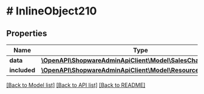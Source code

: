 # # InlineObject210

## Properties

Name | Type | Description | Notes
------------ | ------------- | ------------- | -------------
**data** | [**\OpenAPI\ShopwareAdminApiClient\Model\SalesChannelAnalytics**](SalesChannelAnalytics.md) |  | [optional]
**included** | [**\OpenAPI\ShopwareAdminApiClient\Model\Resource[]**](Resource.md) |  | [optional]

[[Back to Model list]](../../README.md#models) [[Back to API list]](../../README.md#endpoints) [[Back to README]](../../README.md)
